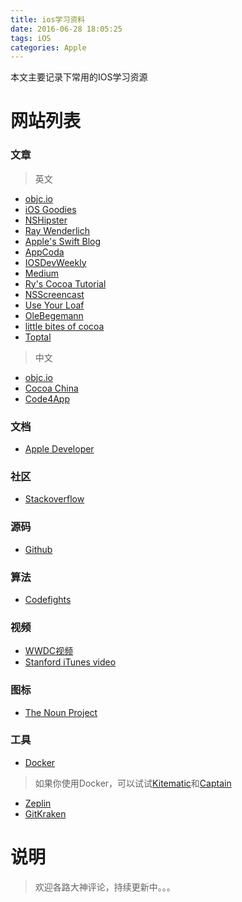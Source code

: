 ```yaml
---
title: ios学习资料
date: 2016-06-28 18:05:25
tags: iOS
categories: Apple
---
```


本文主要记录下常用的IOS学习资源  
<!--more-->

网站列表
===
### 文章

>英文

* [objc.io](https://www.objc.io/issues/)
* [iOS Goodies](http://ios-goodies.com/)
* [NSHipster](http://nshipster.com/)
* [Ray Wenderlich](https://www.raywenderlich.com/tutorials)
* [Apple's Swift Blog](https://developer.apple.com/swift/blog/)
* [AppCoda](http://www.appcoda.com/)
* [IOSDevWeekly](http://iosdevweekly.com/)
* [Medium](https://medium.com/tag/ios-app-development/)
* [Ry's Cocoa Tutorial](http://rypress.com/tutorials/objective-c/index/)
* [NSScreencast](http://nsscreencast.com/episodes/)
* [Use Your Loaf](https://useyourloaf.com/)
* [OleBegemann](https://oleb.net/)
* [little bites of cocoa](https://littlebitesofcocoa.com/)
* [Toptal](https://www.toptal.com/developers/blog/mobile/)

>中文

* [objc.io](https://www.objccn.io/issues/)
* [Cocoa China](http://www.cocoachina.com/)
* [Code4App](http://www.code4app.com/)

### 文档
* [Apple Developer](https://developer.apple.com/library/ios/navigation/)

### 社区
* [Stackoverflow](http://stackoverflow.com/)

### 源码
* [Github](https://github.com/)

### 算法
* [Codefights](https://codefights.com/)

### 视频
* [WWDC视频](https://developer.apple.com/videos/)
* [Stanford iTunes video](https://itunes.apple.com/us/course/developing-ios-8-apps-swift/id961180099/)

### 图标
* [The Noun Project](https://thenounproject.com/)

### 工具
* [Docker](https://www.docker.com/)
>如果你使用Docker，可以试试[Kitematic](https://kitematic.com/)和[Captain](https://getcaptain.co/)
* [Zeplin](https://zeplin.io/)
* [GitKraken](https://www.gitkraken.com/)

说明
===
>欢迎各路大神评论，持续更新中。。。
